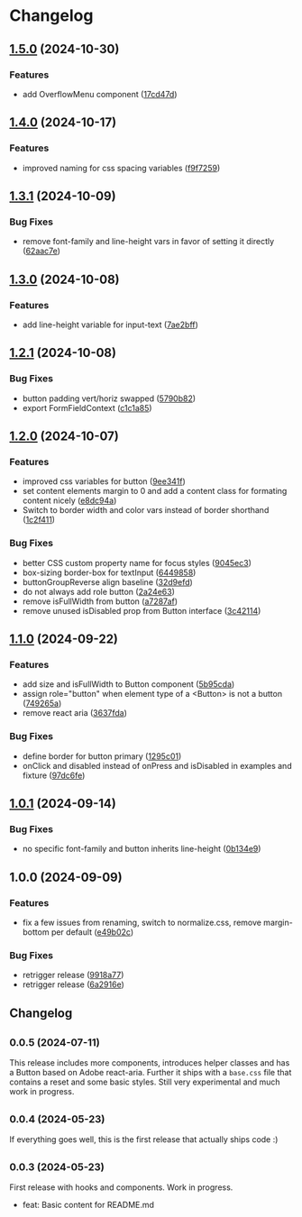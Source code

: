 # Changelog

## [1.5.0](https://github.com/receter/sys42/compare/ui-v1.4.0...ui-v1.5.0) (2024-10-30)


### Features

* add OverflowMenu component ([17cd47d](https://github.com/receter/sys42/commit/17cd47d75a616f897423432d1fe1d54d4846e891))

## [1.4.0](https://github.com/receter/sys42/compare/ui-v1.3.1...ui-v1.4.0) (2024-10-17)


### Features

* improved naming for css spacing variables ([f9f7259](https://github.com/receter/sys42/commit/f9f72596edf8505a0980499c56d5288a90130b45))

## [1.3.1](https://github.com/receter/sys42/compare/ui-v1.3.0...ui-v1.3.1) (2024-10-09)


### Bug Fixes

* remove font-family and line-height vars in favor of setting it directly ([62aac7e](https://github.com/receter/sys42/commit/62aac7e8d978185f12bca38cf619af5cd3c57f2c))

## [1.3.0](https://github.com/receter/sys42/compare/ui-v1.2.1...ui-v1.3.0) (2024-10-08)


### Features

* add line-height variable for input-text ([7ae2bff](https://github.com/receter/sys42/commit/7ae2bff4a6d12fef1fbbb9629d9a5815c5a99815))

## [1.2.1](https://github.com/receter/sys42/compare/ui-v1.2.0...ui-v1.2.1) (2024-10-08)


### Bug Fixes

* button padding vert/horiz swapped ([5790b82](https://github.com/receter/sys42/commit/5790b822d0bcf2ce6872f646a5626f70ac551e62))
* export FormFieldContext ([c1c1a85](https://github.com/receter/sys42/commit/c1c1a85c19249f381d154df743cf9957cbe51799))

## [1.2.0](https://github.com/receter/sys42/compare/ui-v1.1.0...ui-v1.2.0) (2024-10-07)


### Features

* improved css variables for button ([9ee341f](https://github.com/receter/sys42/commit/9ee341f438ae2afad9ba3697a6b7f53db99e2f9d))
* set content elements margin to 0 and add a content class for formating content nicely ([e8dc94a](https://github.com/receter/sys42/commit/e8dc94a9f2a9224ce9336698b38f3b9a16565501))
* Switch to border width and color vars instead of border shorthand ([1c2f411](https://github.com/receter/sys42/commit/1c2f411c87fc0242e0d70ca826e78521a3ff7cd5))


### Bug Fixes

* better CSS custom property name for focus styles ([9045ec3](https://github.com/receter/sys42/commit/9045ec35262fd6c73281ea576710d570b11f7079))
* box-sizing border-box for textInput ([6449858](https://github.com/receter/sys42/commit/6449858f19b840a9b98dc80fd60c64f07e0e8ed3))
* buttonGroupReverse align baseline ([32d9efd](https://github.com/receter/sys42/commit/32d9efde611a0d5853025d2f8009aa4bce435803))
* do not always add role button ([2a24e63](https://github.com/receter/sys42/commit/2a24e63f608a2d5b133958ff381d4cb6f128f5bd))
* remove isFullWidth from button ([a7287af](https://github.com/receter/sys42/commit/a7287af3679a63f95550b396bab3cd24151c152a))
* remove unused isDisabled prop from Button interface ([3c42114](https://github.com/receter/sys42/commit/3c42114cbd3589e9d0d140bb0dc5617f0672d1f2))

## [1.1.0](https://github.com/receter/sys42/compare/ui-v1.0.1...ui-v1.1.0) (2024-09-22)


### Features

* add size and isFullWidth to Button component ([5b95cda](https://github.com/receter/sys42/commit/5b95cda0c6ba814c5469291b64ee674b1ca0b259))
* assign role="button" when element type of a &lt;Button&gt; is not a button ([749265a](https://github.com/receter/sys42/commit/749265a58fea4a914071c03487adf7889d6438a5))
* remove react aria ([3637fda](https://github.com/receter/sys42/commit/3637fdae917c725fabf1cbb719a07d0802b9b0f0))


### Bug Fixes

* define border for button primary ([1295c01](https://github.com/receter/sys42/commit/1295c013ae581ace23a02360244c1b9bc800f9ee))
* onClick and disabled instead of onPress and isDisabled in examples and fixture ([97dc6fe](https://github.com/receter/sys42/commit/97dc6fe6f2421e0e9126ec546f0121439d65c4c6))

## [1.0.1](https://github.com/receter/sys42/compare/ui-v1.0.0...ui-v1.0.1) (2024-09-14)


### Bug Fixes

* no specific font-family and button inherits line-height ([0b134e9](https://github.com/receter/sys42/commit/0b134e9a39a27cb12bc35df9aed96128594622dc))

## 1.0.0 (2024-09-09)


### Features

* fix a few issues from renaming, switch to normalize.css, remove margin-bottom per default ([e49b02c](https://github.com/receter/sys42/commit/e49b02ce4fe3da1a5b043aae333720db21a74c38))


### Bug Fixes

* retrigger release ([9918a77](https://github.com/receter/sys42/commit/9918a777722cf1d52544bce3cf614ae05f3d1836))
* retrigger release ([6a2916e](https://github.com/receter/sys42/commit/6a2916e045dcf1dd4a5ac42d62874e7d5becd8d2))

## Changelog

## <small>0.0.5 (2024-07-11)</small>

This release includes more components, introduces helper classes and has a Button based on Adobe react-aria. Further it ships with a `base.css` file that contains a reset and some basic styles. Still very experimental and much work in progress.

## <small>0.0.4 (2024-05-23)</small>

If everything goes well, this is the first release that actually ships code :)

## <small>0.0.3 (2024-05-23)</small>

First release with hooks and components. Work in progress.

- feat: Basic content for README.md
